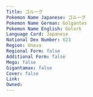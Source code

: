 ```yaml
---
﻿Title: ゴルーグ
Pokemon Name Japanese: ゴルーグ
Pokemon Name German: Golgantes
Pokemon Name English: Golurk
Language Card: Japanese
National Dex Number: 623
Region: Unova
Regional Form: false
Additional Form: false
Mega: false
Gigantamax: false
Cover: false
Link: 
Owned: 
---
```

